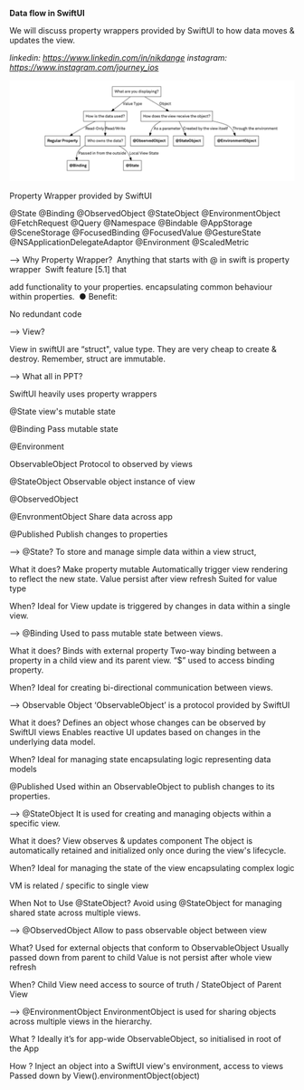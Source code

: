 **Data flow in SwiftUI**
﻿

We will discuss property wrappers provided by SwiftUI to how data moves & updates the view.

_﻿linkedin: https://www.linkedin.com/in/nikdange﻿
instagram: https://www.instagram.com/journey_ios﻿_


![Reference](https://github.com/nikhildange/swift_talk_data_flow/blob/main/cf49d8a3-9436-4768-a553-229a452d957e.webp)


Property Wrapper provided by SwiftUI

@State
@Binding
@ObservedObject
@StateObject
@EnvironmentObject
@FetchRequest
@Query
@Namespace
@Bindable
@AppStorage
@SceneStorage
@FocusedBinding
@FocusedValue
@GestureState
@NSApplicationDelegateAdaptor
@Environment
@ScaledMetric


-->
Why Property Wrapper?
﻿
Anything that starts with @ in swift is property wrapper
﻿
Swift feature [5.1] that

add functionality to your properties.
encapsulating common behaviour within properties. 
﻿
● Benefit:

No redundant code 

-->
View?

View in swiftUI are “struct", value type.
They are very cheap to create & destroy.
Remember, struct are immutable.


-->
What all in PPT?

SwiftUI heavily uses property wrappers

﻿@State
view's mutable state

@Binding
Pass mutable state

@Environment

ObservableObject
Protocol to observed by views

@StateObject
Observable object instance of view

@ObservedObject

@EnvronmentObject
Share data across app

@Published
Publish changes to properties

-->
 @State?
To store and manage simple data within a view struct, 

What it does?
Make property mutable
Automatically trigger view rendering to reflect the new state.
Value persist after view refresh
Suited for value type

When?
Ideal for View update is triggered by changes in data within a single view.


-->
 @Binding
Used to pass mutable state between views.

What it does?
Binds with external property
Two-way binding between a property in a child view and its parent view.
“$” used to access binding property.

When?
Ideal for creating bi-directional communication between views.


-->
 Observable Object
‘ObservableObject’ is a protocol provided by SwiftUI

What it does?
Defines an object whose changes can be observed by SwiftUI views
Enables reactive UI updates based on changes in the underlying data model.

When?
Ideal for 
managing state
encapsulating logic
representing data models

@Published 
Used within an ObservableObject to publish changes to its properties.


-->
 @StateObject
It is used for creating and managing objects within a specific view.

What it does?
View observes & updates component
The object is automatically retained and initialized only once during the view's lifecycle.

When?
Ideal for 
managing the state of the view
encapsulating complex logic 

VM is related / specific to single view

When Not to Use @StateObject?
Avoid using @StateObject for managing shared state across multiple views.


-->
 @ObservedObject
Allow to pass observable object between view

What?
Used for external objects that conform to ObservableObject
Usually passed down from parent to child
Value is not persist after whole view refresh

When?
Child View need access to source of truth / StateObject of Parent View


-->
 @EnvironmentObject
EnvironmentObject is used for sharing objects across multiple views in the hierarchy.

What ?
Ideally it’s for app-wide ObservableObject, so initialised in root of the App

How ? 
Inject an object into a SwiftUI view's environment, access to views
Passed down by View().environmentObject(object)
